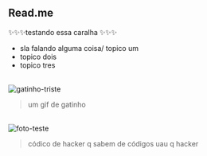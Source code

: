 ## Read.me
✨✨✨testando essa caralha ✨✨✨
- sla falando alguma coisa/ topico um
- topico dois
- topico tres

<div style="display: inline_block"><br>
  <img align="center" alt="gatinho-triste" src="https://media.discordapp.net/attachments/1141095761069752330/1240436142743228416/BabyPeachMamaGIF_2.gif?ex=66468dae&is=66453c2e&hm=c20ba526f7b85bbe62c9e7d93de26b7647a02a923e2a58dd657c193bb2a85ac5&="
</div> 

  >um gif de gatinho
  
<div style="display: inline_block"><br>
   <img align="center" alt="foto-teste" src="https://media.discordapp.net/attachments/1216774284471570473/1240432389948444794/image.png?ex=66468a2f&is=664538af&hm=34c7eab336f50442ef581240a3d67d6bfc93185067781cd424e8d93164530978&=&format=webp&quality=lossless"
</div> 

  >códico de hacker q sabem de códigos uau q hacker
 
